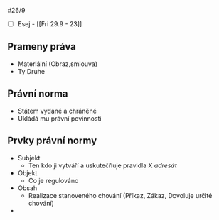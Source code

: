#26/9

- [ ] Esej - [[Fri 29.9 - 23]]
## Prameny práva
- Materiální (Obraz,smlouva)
- Ty Druhe
## Právní norma
- Státem vydané a chráněné
- Ukládá mu právní povinnosti
## Prvky právní normy
- Subjekt
	- Ten kdo ji vytváří a uskutečňuje pravidla X *adresát*
- Objekt
	- Co je regulováno
- Obsah
	- Realizace stanoveného chování (Příkaz, Zákaz, Dovoluje určité chování)
- 